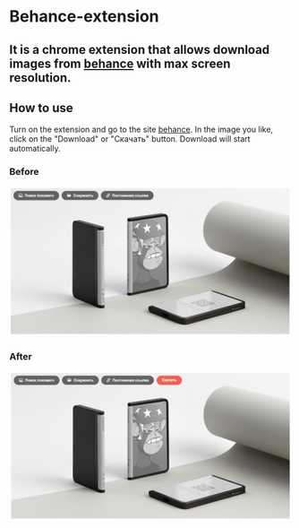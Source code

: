# Behance-extension

## It is a chrome extension that allows download images from [behance](https://www.behance.net/) with max screen resolution.

## How to use

Turn on the extension and go to the site [behance](https://www.behance.net/). In the image you like, click on the "Download" or "Скачать" button. Download will start automatically.

### Before

![alt-текст](https://github.com/QwertykQwertov/behance-extenshion/blob/master/before.PNG "Without extension")

### After

![alt-текст](https://github.com/QwertykQwertov/behance-extenshion/blob/master/after.PNG "With extension")